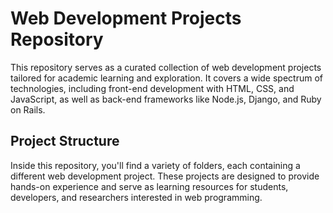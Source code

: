 # Web Development Projects Repository

This repository serves as a curated collection of web development projects tailored for academic learning and exploration. It covers a wide spectrum of technologies, including front-end development with HTML, CSS, and JavaScript, as well as back-end frameworks like Node.js, Django, and Ruby on Rails.

## Project Structure

Inside this repository, you'll find a variety of folders, each containing a different web development project. These projects are designed to provide hands-on experience and serve as learning resources for students, developers, and researchers interested in web programming.
